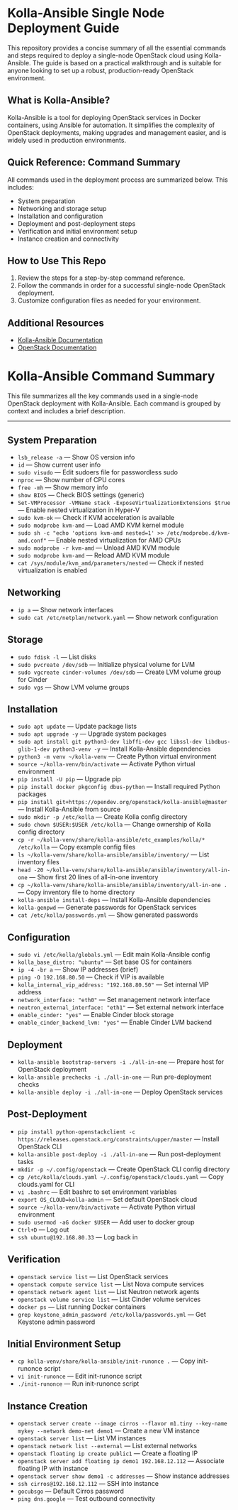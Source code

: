 # Kolla-Ansible Single Node Deployment Guide

This repository provides a concise summary of all the essential commands and steps required to deploy a single-node OpenStack cloud using Kolla-Ansible. The guide is based on a practical walkthrough and is suitable for anyone looking to set up a robust, production-ready OpenStack environment.

## What is Kolla-Ansible?
Kolla-Ansible is a tool for deploying OpenStack services in Docker containers, using Ansible for automation. It simplifies the complexity of OpenStack deployments, making upgrades and management easier, and is widely used in production environments.

## Quick Reference: Command Summary
All commands used in the deployment process are summarized below. This includes:
- System preparation
- Networking and storage setup
- Installation and configuration
- Deployment and post-deployment steps
- Verification and initial environment setup
- Instance creation and connectivity

## How to Use This Repo
1. Review the steps for a step-by-step command reference.
2. Follow the commands in order for a successful single-node OpenStack deployment.
3. Customize configuration files as needed for your environment.

## Additional Resources
- [Kolla-Ansible Documentation](https://docs.openstack.org/kolla-ansible/latest/)
- [OpenStack Documentation](https://docs.openstack.org/)

# Kolla-Ansible Command Summary

This file summarizes all the key commands used in a single-node OpenStack deployment with Kolla-Ansible. Each command is grouped by context and includes a brief description.

---

## System Preparation
- `lsb_release -a` — Show OS version info
- `id` — Show current user info
- `sudo visudo` — Edit sudoers file for passwordless sudo
- `nproc` — Show number of CPU cores
- `free -mh` — Show memory info
- `show BIOS` — Check BIOS settings (generic)
- `Set-VMProcessor -VMName stack -ExposeVirtualizationExtensions $true` — Enable nested virtualization in Hyper-V
- `sudo kvm-ok` — Check if KVM acceleration is available
- `sudo modprobe kvm-amd` — Load AMD KVM kernel module
- `sudo sh -c "echo 'options kvm-amd nested=1' >> /etc/modprobe.d/kvm-amd.conf"` — Enable nested virtualization for AMD CPUs
- `sudo modprobe -r kvm-amd` — Unload AMD KVM module
- `sudo modprobe kvm-amd` — Reload AMD KVM module
- `cat /sys/module/kvm_amd/parameters/nested` — Check if nested virtualization is enabled

## Networking
- `ip a` — Show network interfaces
- `sudo cat /etc/netplan/network.yaml` — Show network configuration

## Storage
- `sudo fdisk -l` — List disks
- `sudo pvcreate /dev/sdb` — Initialize physical volume for LVM
- `sudo vgcreate cinder-volumes /dev/sdb` — Create LVM volume group for Cinder
- `sudo vgs` — Show LVM volume groups

## Installation
- `sudo apt update` — Update package lists
- `sudo apt upgrade -y` — Upgrade system packages
- `sudo apt install git python3-dev libffi-dev gcc libssl-dev libdbus-glib-1-dev python3-venv -y` — Install Kolla-Ansible dependencies
- `python3 -m venv ~/kolla-venv` — Create Python virtual environment
- `source ~/kolla-venv/bin/activate` — Activate Python virtual environment
- `pip install -U pip` — Upgrade pip
- `pip install docker pkgconfig dbus-python` — Install required Python packages
- `pip install git+https://opendev.org/openstack/kolla-ansible@master` — Install Kolla-Ansible from source
- `sudo mkdir -p /etc/kolla` — Create Kolla config directory
- `sudo chown $USER:$USER /etc/kolla` — Change ownership of Kolla config directory
- `cp -r ~/kolla-venv/share/kolla-ansible/etc_examples/kolla/* /etc/kolla` — Copy example config files
- `ls ~/kolla-venv/share/kolla-ansible/ansible/inventory/` — List inventory files
- `head -20 ~/kolla-venv/share/kolla-ansible/ansible/inventory/all-in-one` — Show first 20 lines of all-in-one inventory
- `cp ~/kolla-venv/share/kolla-ansible/ansible/inventory/all-in-one .` — Copy inventory file to home directory
- `kolla-ansible install-deps` — Install Kolla-Ansible dependencies
- `kolla-genpwd` — Generate passwords for OpenStack services
- `cat /etc/kolla/passwords.yml` — Show generated passwords

## Configuration
- `sudo vi /etc/kolla/globals.yml` — Edit main Kolla-Ansible config
- `kolla_base_distro: "ubuntu"` — Set base OS for containers
- `ip -4 -br a` — Show IP addresses (brief)
- `ping -O 192.168.80.50` — Check if VIP is available
- `kolla_internal_vip_address: "192.168.80.50"` — Set internal VIP address
- `network_interface: "eth0"` — Set management network interface
- `neutron_external_interface: "eth1"` — Set external network interface
- `enable_cinder: "yes"` — Enable Cinder block storage
- `enable_cinder_backend_lvm: "yes"` — Enable Cinder LVM backend

## Deployment
- `kolla-ansible bootstrap-servers -i ./all-in-one` — Prepare host for OpenStack deployment
- `kolla-ansible prechecks -i ./all-in-one` — Run pre-deployment checks
- `kolla-ansible deploy -i ./all-in-one` — Deploy OpenStack services

## Post-Deployment
- `pip install python-openstackclient -c https://releases.openstack.org/constraints/upper/master` — Install OpenStack CLI
- `kolla-ansible post-deploy -i ./all-in-one` — Run post-deployment tasks
- `mkdir -p ~/.config/openstack` — Create OpenStack CLI config directory
- `cp /etc/kolla/clouds.yaml ~/.config/openstack/clouds.yaml` — Copy clouds.yaml for CLI
- `vi .bashrc` — Edit bashrc to set environment variables
- `export OS_CLOUD=kolla-admin` — Set default OpenStack cloud
- `source ~/kolla-venv/bin/activate` — Activate Python virtual environment
- `sudo usermod -aG docker $USER` — Add user to docker group
- `Ctrl+D` — Log out
- `ssh ubuntu@192.168.80.33` — Log back in

## Verification
- `openstack service list` — List OpenStack services
- `openstack compute service list` — List Nova compute services
- `openstack network agent list` — List Neutron network agents
- `openstack volume service list` — List Cinder volume services
- `docker ps` — List running Docker containers
- `grep keystone_admin_password /etc/kolla/passwords.yml` — Get Keystone admin password

## Initial Environment Setup
- `cp kolla-venv/share/kolla-ansible/init-runonce .` — Copy init-runonce script
- `vi init-runonce` — Edit init-runonce script
- `./init-runonce` — Run init-runonce script

## Instance Creation
- `openstack server create --image cirros --flavor m1.tiny --key-name mykey --network demo-net demo1` — Create a new VM instance
- `openstack server list` — List VM instances
- `openstack network list --external` — List external networks
- `openstack floating ip create public1` — Create a floating IP
- `openstack server add floating ip demo1 192.168.12.112` — Associate floating IP with instance
- `openstack server show demo1 -c addresses` — Show instance addresses
- `ssh cirros@192.168.12.112` — SSH into instance
- `gocubsgo` — Default Cirros password
- `ping dns.google` — Test outbound connectivity

